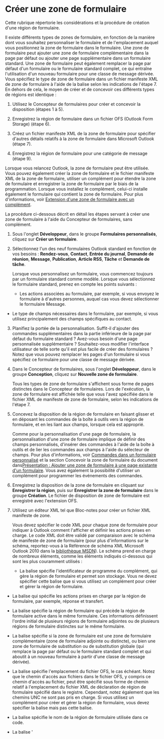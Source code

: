 
# Créer une zone de formulaire

Cette rubrique répertorie les considérations et la procédure de création d'une région de formulaire.
 

Il existe différents types de zones de formulaire, en fonction de la manière dont vous souhaitez personnaliser le formulaire et de l'emplacement auquel vous positionnez la zone de formulaire dans le formulaire. Une zone de formulaire peut ajouter une zone de formulaire complémentaire dans la page par défaut ou ajouter une page supplémentaire dans un formulaire standard. Une zone de formulaire peut également remplacer la page par défaut d'un formulaire ou le formulaire standard complet, ce qui entraîne l'utilisation d'un nouveau formulaire pour une classe de message dérivée. Vous spécifiez le type de zone de formulaire dans un fichier manifeste XML de zone de formulaire à l'aide de la balise <formRegionType> selon les indications de l'étape 7. En dehors de cela, le moyen de créer et de concevoir ces différents types de régions est identique :
 

1. Utilisez le Concepteur de formulaires pour créer et concevoir la disposition (étapes 1 à 5).
    
 
2. Enregistrez la région de formulaire dans un fichier OFS (Outlook Form Storage) (étape 6).
    
 
3. Créez un fichier manifeste XML de la zone de formulaire pour spécifier d'autres détails relatifs à la zone de formulaire dans Microsoft Outlook (étape 7).
    
 
4. Enregistrez la région de formulaire pour une catégorie de message (étape 9).
    
 
Lorsque vous relancez Outlook, la zone de formulaire peut être utilisée. Vous pouvez également créer la zone de formulaire et le fichier manifeste XML de la zone de formulaire, utiliser un complément pour étendre la zone de formulaire et enregistrer la zone de formulaire par le biais de la programmation. Lorsque vous installez le complément, celui-ci installe également le formulaire qui contient la zone de formulaire. Pour plus d'informations, voir [Extension d'une zone de formulaire avec un complément](b1a28a20-a0b8-cc57-7672-da51ec8bb097.md).
 
La procédure ci-dessous décrit en détail les étapes servant à créer une zone de formulaire à l'aide du Concepteur de formulaires, sans complément.
 

1. Sous l'onglet  **Développeur**, dans le groupe  **Formulaires personnalisés**, cliquez sur  **Créer un formulaire**.
    
 
2. Sélectionnez l'un des neuf formulaires Outlook standard en fonction de vos besoins :  **Rendez-vous**,  **Contact**,  **Entrée du journal**,  **Demande de réunion**,  **Message**,  **Publication**,  **Article RSS**,  **Tâche** et **Demande de tâche**.
    
    Lorsque vous personnalisez un formulaire, vous commencez toujours par un formulaire standard comme modèle. Lorsque vous sélectionnez le formulaire standard, prenez en compte les points suivants :
    
      - Les actions associées au formulaire, par exemple, si vous envoyez le formulaire à d'autres personnes, auquel cas vous devez sélectionner le formulaire Message.
    
 
  - Le type de champs nécessaires dans le formulaire, par exemple, si vous utilisez principalement des champs spécifiques au contact.
    
 
3. Planifiez la portée de la personnalisation. Suffit-il d'ajouter des commandes supplémentaires dans la partie inférieure de la page par défaut du formulaire standard ? Avez-vous besoin d'une page personnalisée supplémentaire ? Souhaitez-vous modifier l'interface utilisateur de telle sorte qu'il est plus facile de créer des formulaires ? Notez que vous pouvez remplacer les pages d'un formulaire si vous spécifiez ce formulaire pour une classe de message dérivée.
    
 
4. Dans le Concepteur de formulaires, sous l'onglet  **Développeur**, dans le groupe  **Conception**, cliquez sur  **Nouvelle zone de formulaire**.
    
    Tous les types de zone de formulaire s'affichent sous forme de pages distinctes dans le Concepteur de formulaires. Lors de l'exécution, la zone de formulaire est affichée telle que vous l'avez spécifiée dans le fichier XML de manifeste de zone de formulaire, selon les indications de l'étape 7.
    
 
5. Concevez la disposition de la région de formulaire en faisant glisser et en déposant les commandes de la boîte à outils vers la région de formulaire, et en les liant aux champs, lorsque cela est approprié.
    
    Comme pour la personnalisation d'une page de formulaire, la personnalisation d'une zone de formulaire implique de définir des champs personnalisés, d'insérer des commandes à l'aide de la boîte à outils et de lier les commandes aux champs à l'aide du sélecteur de champs. Pour plus d'informations, voir [Commandes dans un formulaire personnalisé](fcba1b34-c526-5d01-8644-cb8852bd2348.md) et la section Concevoir la zone de formulaire du document dans[Présentation : Ajouter une zone de formulaire à une page existante d'un formulaire](3c988dac-f171-966d-cf9a-17139353d604.md). Vous avez également la possibilité d'utiliser un complément pour programmer les événements des commandes.
    
 
6. Enregistrez la disposition de la zone de formulaire en cliquant sur  **Enregistrer la région**, puis sur  **Enregistrer la zone de formulaire** dans le groupe **Création**. Le fichier de disposition de zone de formulaire est enregistré avec l'extension OFS.
    
 
7. Utilisez un éditeur XML tel que Bloc-notes pour créer un fichier XML manifeste de zone.
    
    Vous devez spécifier le code XML pour chaque zone de formulaire pour indiquer à Outlook comment l'afficher et définir les actions prises en charge. Le code XML doit être validé par comparaison avec le schéma de manifeste de zone de formulaire (pour plus d'informations sur le schéma, reportez-vous à la Référence de schéma XML Microsoft Outlook 2010 dans la [bibliothèque MSDN](http://msdn.microsoft.com/library)). Le schéma prend en charge de nombreux éléments, comme les éléments indiqués ci-dessous qui sont les plus couramment utilisés :
    
      - La balise <addin> spécifie l'identificateur de programme du complément, qui gère la région de formulaire et permet son stockage. Vous ne devez spécifier cette balise que si vous utilisez un complément pour créer et gérer la région de formulaire.
    
 
  - La balise <customActions> qui spécifie les actions prises en charge par la région de formulaire, par exemple, réponse et transfert.
    
 
  - La balise <displayAfter> spécifie la région de formulaire qui précède la région de formulaire active dans le même formulaire. Ces informations définissent l'ordre initial de plusieurs régions de formulaire adjointes ou de plusieurs régions de formulaire distinctes sur le même formulaire.
    
 
  - La balise <formRegionType> spécifie si la zone de formulaire est une zone de formulaire complémentaire (zone de formulaire adjointe ou distincte), ou bien une zone de formulaire de substitution ou de substitution globale (qui remplace la page par défaut ou le formulaire standard complet et qui aboutit à un nouveau formulaire à partir d'une classe de message dérivée).
    
 
  - La balise <layoutFile> spécifie l'emplacement du fichier OFS, le cas échéant. Notez que le chemin d'accès aux fichiers dans le fichier OFS, y compris ce chemin d'accès au fichier, peut être spécifié sous forme de chemin relatif à l'emplacement du fichier XML de déclaration de région de formulaire spécifié dans le registre. Cependant, notez également que les chemins UNC ne sont pas pris en charge. Si vous utilisez un complément pour créer et gérer la région de formulaire, vous devez spécifier la balise <addin> mais pas cette balise.
    
 
  - La balise <name> spécifie le nom de la région de formulaire utilisée dans ce code.
    
 
  - La balise '<title>' spécifie le nom d'affichage d'une région de formulaire distincte dans le menu  **Actions** et dans la boîte de dialogue **Formulaire**.
    
 
  - La balise <icônes> spécifie l'emplacement de fichiers icône.
    
     **Remarque**  Par défaut, le fichier icône se trouve dans le même dossier que le fichier XML manifeste de la zone du formulaire, ou dans un chemin relatif. Vous pouvez également indiquer un chemin complet pour le fichier icône, par exemple : `<icons><default>c:\myicon.ico</default></icons>`Sinon, vous pouvez indiquer un chemin complet pour un fichier de ressource, par exemple : `<icons><unread>c:\myresource.dll,101</unread> </icons>`Ce fichier charge la ressource icône 101 dans le fichier de ressources c:\myresource.dll. Toutefois, n'utilisez pas la convention implicite qui indique les icônes intégrées dans le fichier d'assembly de complément. Par exemple : `<icons><read>,102</read></icons>`Cela ne sera pas pris en charge et ne chargera pas la ressource icône 102 dans le fichier dll de complément.
8. Fermez Outlook.
    
 
9. Inscrivez la zone de formulaire auprès du registre Windows en indiquant la classe de message à laquelle cette zone est destinée, ainsi que le chemin complet du fichier XML manifeste de zone de formulaire.
    
    Enregistrez les zones de formulaire sous l'entrée  **HKEY_CURRENT_USER** ou **HKEY_LOCAL_MACHINE** du registre Windows. Par exemple, les régions de formulaire complémentaires de la classe de message **IPM.Contact** pour l'utilisateur actif doivent être enregistrées sous la même clé, **HKEY_CURRENT_USER\Software\Microsoft\Office\Outlook\FormRegions\IPM.Contact**. Notez que la zone de formulaire est affichée pour l'utilisateur actif dans tous les formulaires appliqués à la classe **IPM.Contact** et aux classes de message dérivées de la classe **IPM.Contact**. Si vous souhaitez qu'une zone de formulaire ne soit utilisée que pour la classe **IPM.Contact** et que vous ne souhaitez pas que les classes de message dérivées utilisent cette zone de formulaire, vous pouvez le spécifier à l'aide de la balise <exactMessageClass> dans le fichier XML manifeste de zone de formulaire.
    
 
10. Lancez Outlook. Lorsque vous ouvrez un élément de la classe de message qui a été spécifié pour la région de formulaire lors de l'étape 9, vous découvrez la région de formulaire dans l'inspecteur.
    
 
